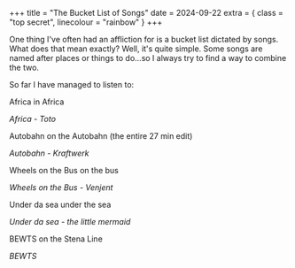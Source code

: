 +++
title = "The Bucket List of Songs"
date = 2024-09-22
extra = { class = "top secret", linecolour = "rainbow" }
+++

One thing I've often had an affliction for is a bucket list dictated by songs. What does that mean exactly? Well, it's quite simple. Some songs are named after places or things to do...so I always try to find a way to combine the two.

So far I have managed to listen to:

Africa in Africa

_Africa - Toto_

Autobahn on the Autobahn (the entire 27 min edit)

_Autobahn - Kraftwerk_

Wheels on the Bus on the bus

_Wheels on the Bus - Venjent_

Under da sea under the sea

_Under da sea - the little mermaid_

BEWTS on the Stena Line

_BEWTS_